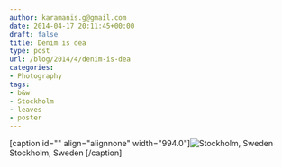 ```yaml
---
author: karamanis.g@gmail.com
date: 2014-04-17 20:11:45+00:00
draft: false
title: Denim is dea
type: post
url: /blog/2014/4/denim-is-dea
categories:
- Photography
tags:
- b&w
- Stockholm
- leaves
- poster
---
```


[caption id="" align="alignnone" width="994.0"]![ Stockholm, Sweden ](https://images.squarespace-cdn.com/content/v1/4f3f61bae4b063b909445965/1397765432568-I3S14KXPZ0N10WRKY2FR/ke17ZwdGBToddI8pDm48kO93TmJo5U0FDw0Ao9cFCcwUqsxRUqqbr1mOJYKfIPR7LoDQ9mXPOjoJoqy81S2I8PaoYXhp6HxIwZIk7-Mi3Tsic-L2IOPH3Dwrhl-Ne3Z245ILOs5PFfDFoHshBSA_6dgSUuVk4JxVMD8NpyV_veyhHAH51QaxKq4KdVMVBxpG/image-asset.jpeg?format=original)
 Stockholm, Sweden [/caption]
